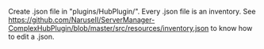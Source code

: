 Create .json file in "plugins/HubPlugin/". Every .json file is an inventory.
See https://github.com/NaruseII/ServerManager-ComplexHubPlugin/blob/master/src/resources/inventory.json to know how to edit a .json.
